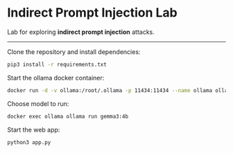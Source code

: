 #  Indirect Prompt Injection Lab

Lab for exploring **indirect prompt injection** attacks.

---


Clone the repository and install dependencies:

```bash
pip3 install -r requirements.txt
```

Start the ollama docker container:

```bash
docker run -d -v ollama:/root/.ollama -p 11434:11434 --name ollama ollama/ollama
```

Choose model to run: 
```bash
docker exec ollama ollama run gemma3:4b
```

Start the web app:
```bash
python3 app.py
```
